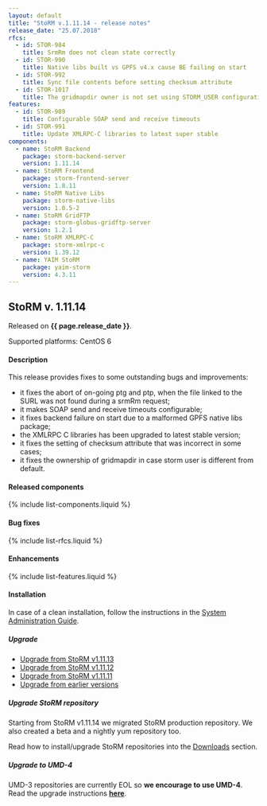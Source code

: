```yaml
---
layout: default
title: "StoRM v.1.11.14 - release notes"
release_date: "25.07.2018"
rfcs:
  - id: STOR-984
    title: SrmRm does not clean state correctly
  - id: STOR-990
    title: Native libs built vs GPFS v4.x cause BE failing on start
  - id: STOR-992	
    title: Sync file contents before setting checksum attribute
  - id: STOR-1017
    title: The gridmapdir owner is not set using STORM_USER configuration variable
features:
  - id: STOR-989
    title: Configurable SOAP send and receive timeouts
  - id: STOR-991
    title: Update XMLRPC-C libraries to latest super stable
components:
  - name: StoRM Backend
    package: storm-backend-server
    version: 1.11.14
  - name: StoRM Frontend
    package: storm-frontend-server
    version: 1.8.11
  - name: StoRM Native Libs
    package: storm-native-libs
    version: 1.0.5-2
  - name: StoRM GridFTP
    package: storm-globus-gridftp-server
    version: 1.2.1
  - name: StoRM XMLRPC-C
    package: storm-xmlrpc-c
    version: 1.39.12
  - name: YAIM StoRM
    package: yaim-storm
    version: 4.3.11
---
```


## StoRM v. 1.11.14

Released on **{{ page.release_date }}**.

Supported platforms: <span class="label label-success">CentOS 6</span>

#### Description

This release provides fixes to some outstanding bugs and improvements:

* it fixes the abort of on-going ptg and ptp, when the file linked to the SURL was not found during a srmRm request;
* it makes SOAP send and receive timeouts configurable;
* it fixes backend failure on start due to a malformed GPFS native libs package;
* the XMLRPC C libraries has been upgraded to latest stable version;
* it fixes the setting of checksum attribute that was incorrect in some cases;
* it fixes the ownership of gridmapdir in case storm user is different from default.

#### Released components

{% include list-components.liquid %}

#### Bug fixes

{% include list-rfcs.liquid %}

#### Enhancements

{% include list-features.liquid %}

#### Installation

In case of a clean installation, follow the instructions in the [System Administration Guide][storm-sysadmin-guide].

##### Upgrade

- [Upgrade from StoRM v1.11.13][upgrade-from-13]
- [Upgrade from StoRM v1.11.12][upgrade-from-12]
- [Upgrade from StoRM v1.11.11][upgrade-from-11]
- [Upgrade from earlier versions][upgrade-from-old]

##### Upgrade StoRM repository

Starting from StoRM v1.11.14 we migrated StoRM production repository. We also created a beta and a nightly yum repository too.

Read how to install/upgrade StoRM repositories into the [Downloads][downloads-page] section.

##### Upgrade to UMD-4

UMD-3 repositories are currently EOL so **we encourage to use UMD-4**. Read the upgrade instructions **[here][umd-repos]**.

[storm-sysadmin-guide]: {{site.baseurl}}/documentation/sysadmin-guide
[umd-4-page]: http://repository.egi.eu/category/umd_releases/distribution/umd-4
[umd-repos]: {{site.baseurl}}/documentation/sysadmin-guide/1.11.14/#umdrepos
[gc-guide]: {{site.baseurl}}/documentation/sysadmin-guide/1.11.14/#requestsgarbagecollector
[how-to-json-report]: {{site.baseurl}}/documentation/how-to/how-to-publish-json-report/
[downloads-page]: {{site.baseurl}}/download.html#stable-releases

[upgrade-from-13]: {{site.baseurl}}/documentation/sysadmin-guide/1.11.14/#upgrade13
[upgrade-from-12]: {{site.baseurl}}/documentation/sysadmin-guide/1.11.14/#upgrade12
[upgrade-from-11]: {{site.baseurl}}/documentation/sysadmin-guide/1.11.14/#upgrade11
[upgrade-from-old]: {{site.baseurl}}/documentation/sysadmin-guide/1.11.14/#upgradeold
